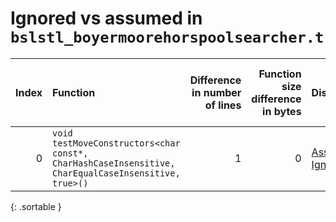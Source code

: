 # Ignored vs assumed in `bslstl_boyermoorehorspoolsearcher.t`

<script src="../sorttable.js"></script>
|   Index | Function                                                                                            |   Difference in number of lines |   Function size difference in bytes | Disassembly                                                             | Number of lines in assumed build   | Number of bytes in assumed build   | Number of lines in ignored build   | Number of bytes in ignored build   |
|--------:|:----------------------------------------------------------------------------------------------------|--------------------------------:|------------------------------------:|:------------------------------------------------------------------------|:-----------------------------------|:-----------------------------------|:-----------------------------------|:-----------------------------------|
|       0 | `void testMoveConstructors<char const*, CharHashCaseInsensitive, CharEqualCaseInsensitive, true>()` |                               1 |                                   0 | [Assumed](0.assume.s.txt), [Ignored](0.none.s.txt), [Diff](0.diff.html) | 3,760                              | 4,308,720                          | 3,760                              | 4,308,640                          |
{: .sortable }
